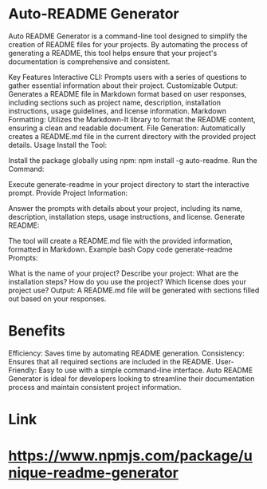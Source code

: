 # Auto-README Generator
Auto README Generator is a command-line tool designed to simplify the creation of README files for your projects. By automating the process of generating a README, this tool helps ensure that your project's documentation is comprehensive and consistent.

Key Features
Interactive CLI: Prompts users with a series of questions to gather essential information about their project.
Customizable Output: Generates a README file in Markdown format based on user responses, including sections such as project name, description, installation instructions, usage guidelines, and license information.
Markdown Formatting: Utilizes the Markdown-It library to format the README content, ensuring a clean and readable document.
File Generation: Automatically creates a README.md file in the current directory with the provided project details.
Usage
Install the Tool:

Install the package globally using npm: npm install -g auto-readme.
Run the Command:

Execute generate-readme in your project directory to start the interactive prompt.
Provide Project Information:

Answer the prompts with details about your project, including its name, description, installation steps, usage instructions, and license.
Generate README:

The tool will create a README.md file with the provided information, formatted in Markdown.
Example
bash
Copy code
generate-readme
Prompts:

What is the name of your project?
Describe your project:
What are the installation steps?
How do you use the project?
Which license does your project use?
Output: A README.md file will be generated with sections filled out based on your responses.

# Benefits
Efficiency: Saves time by automating README generation.
Consistency: Ensures that all required sections are included in the README.
User-Friendly: Easy to use with a simple command-line interface.
Auto README Generator is ideal for developers looking to streamline their documentation process and maintain consistent project information.

# Link
# https://www.npmjs.com/package/unique-readme-generator